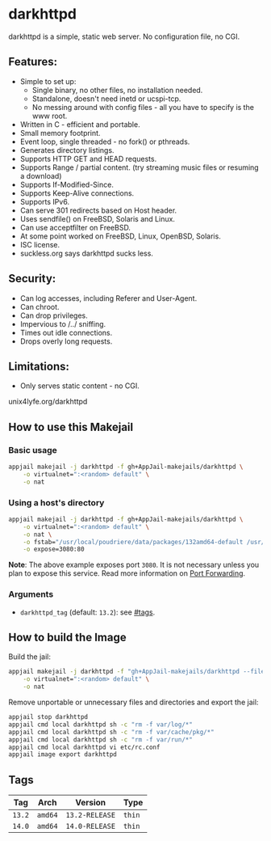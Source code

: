 # darkhttpd

darkhttpd is a simple, static web server. No configuration file, no CGI.

## Features:

* Simple to set up:
  - Single binary, no other files, no installation needed.
  - Standalone, doesn't need inetd or ucspi-tcp.
  - No messing around with config files - all you have to specify is the www root.
* Written in C - efficient and portable.
* Small memory footprint.
* Event loop, single threaded - no fork() or pthreads.
* Generates directory listings.
* Supports HTTP GET and HEAD requests.
* Supports Range / partial content. (try streaming music files or resuming a download)
* Supports If-Modified-Since.
* Supports Keep-Alive connections.
* Supports IPv6.
* Can serve 301 redirects based on Host header.
* Uses sendfile() on FreeBSD, Solaris and Linux.
* Can use acceptfilter on FreeBSD.
* At some point worked on FreeBSD, Linux, OpenBSD, Solaris.
* ISC license.
* suckless.org says darkhttpd sucks less.

## Security:

* Can log accesses, including Referer and User-Agent.
* Can chroot.
* Can drop privileges.
* Impervious to /../ sniffing.
* Times out idle connections.
* Drops overly long requests.

## Limitations:

* Only serves static content - no CGI.

unix4lyfe.org/darkhttpd

## How to use this Makejail

### Basic usage

```sh
appjail makejail -j darkhttpd -f gh+AppJail-makejails/darkhttpd \
    -o virtualnet=":<random> default" \
    -o nat
```

### Using a host's directory

```sh
appjail makejail -j darkhttpd -f gh+AppJail-makejails/darkhttpd \
    -o virtualnet=":<random> default" \
    -o nat \
    -o fstab="/usr/local/poudriere/data/packages/132amd64-default /usr/local/www/darkhttpd" \
    -o expose=3080:80
```

**Note**: The above example exposes port `3080`. It is not necessary unless you plan to expose this service. Read more information on [Port Forwarding](https://appjail.readthedocs.io/en/latest/networking/virtual-networks/port-forwarding/).

### Arguments

* `darkhttpd_tag` (default: `13.2`): see [#tags](#tags).

## How to build the Image

Build the jail:

```sh
appjail makejail -j darkhttpd -f "gh+AppJail-makejails/darkhttpd --file build.makejail" \
    -o virtualnet=":<random> default" \
    -o nat
```

Remove unportable or unnecessary files and directories and export the jail:

```sh
appjail stop darkhttpd
appjail cmd local darkhttpd sh -c "rm -f var/log/*"
appjail cmd local darkhttpd sh -c "rm -f var/cache/pkg/*"
appjail cmd local darkhttpd sh -c "rm -f var/run/*"
appjail cmd local darkhttpd vi etc/rc.conf
appjail image export darkhttpd
```

## Tags

| Tag    | Arch    | Version        | Type   |
| ------ | ------- | -------------- | ------ |
| `13.2` | `amd64` | `13.2-RELEASE` | `thin` |
| `14.0` | `amd64` | `14.0-RELEASE` | `thin` |
